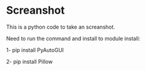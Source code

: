 # Screanshot
This is a python code to take an screanshot.

Need to run the command and install to module install: 

1- pip install PyAutoGUI

2- pip install Pillow
